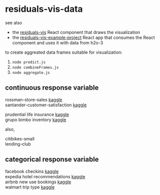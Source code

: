 # residuals-vis-data

see also 
- the [residuals-vis](https://github.com/h2oai/residuals-vis) React component that draws the visualization
- the [residuals-vis-example-project](https://github.com/h2oai/residuals-vis-example-project) React app that consumes the React component
  and uses it with data from h2o-3

to create aggreated data frames suitable for visualization:

1. `node predict.js`
2. `node combineFrames.js`
3. `node aggregate.js`


## continuous response variable  

rossman-store-sales [kaggle](https://www.kaggle.com/c/rossmann-store-sales)  
santander-customer-satisfaction [kaggle](https://www.kaggle.com/c/santander-customer-satisfaction)  

prudential life insurance [kaggle](https://www.kaggle.com/c/prudential-life-insurance-assessment)  
grupo bimbo inventory [kaggle](https://www.kaggle.com/c/grupo-bimbo-inventory-demand)  

also,  

citibikes-small  
lending-club  

## categorical response variable  

facebook checkins [kaggle](https://www.kaggle.com/c/facebook-v-predicting-check-ins)  
expedia hotel recommendations [kaggle](https://www.kaggle.com/c/expedia-hotel-recommendations)  
airbnb new use bookings [kaggle](https://www.kaggle.com/c/airbnb-recruiting-new-user-bookings)  
walmart trip type [kaggle](https://www.kaggle.com/c/walmart-recruiting-trip-type-classification)  

